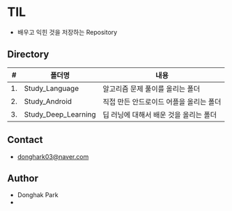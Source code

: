 # TIL
- 배우고 익힌 것을 저장하는 Repository

## Directory
|#|폴더명|내용|
|--|--|--|
|1.|Study_Language|알고리즘 문제 풀이를 올리는 폴더|
|2.|Study_Android|직접 만든 안드로이드 어플을 올리는 폴더|
|3.|Study_Deep_Learning|딥 러닝에 대해서 배운 것을 올리는 폴더|

## Contact
- donghark03@naver.com

## Author
- Donghak Park
- 